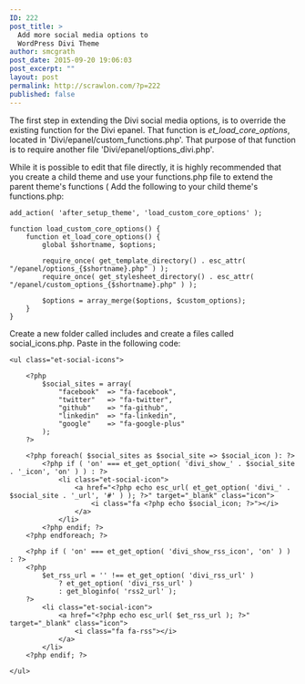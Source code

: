 ```yaml
---
ID: 222
post_title: >
  Add more social media options to
  WordPress Divi Theme
author: smcgrath
post_date: 2015-09-20 19:06:03
post_excerpt: ""
layout: post
permalink: http://scrawlon.com/?p=222
published: false
---
```

The first step in extending the Divi social media options, is to override the existing function for the Divi epanel. That function is *et_load_core_options*, located in 'Divi/epanel/custom_functions.php'. That purpose of that function is to require another file 'Divi/epanel/options_divi.php'.

While it is possible to edit that file directly, it is highly recommended that you create a child theme and use your functions.php file to extend the parent theme's functions ( Add the following to your child theme's functions.php:

    add_action( 'after_setup_theme', 'load_custom_core_options' );
    
    function load_custom_core_options() {
        function et_load_core_options() {
            global $shortname, $options;
    
            require_once( get_template_directory() . esc_attr( "/epanel/options_{$shortname}.php" ) );
            require_once( get_stylesheet_directory() . esc_attr( "/epanel/custom_options_{$shortname}.php" ) );
    
            $options = array_merge($options, $custom_options);
        }
    }
    

Create a new folder called includes and create a files called social_icons.php. Paste in the following code:

    <ul class="et-social-icons">
    
        <?php
            $social_sites = array(
                "facebook"  => "fa-facebook",
                "twitter"   => "fa-twitter",
                "github"    => "fa-github",
                "linkedin"  => "fa-linkedin",
                "google"    => "fa-google-plus"
            );
        ?>
    
        <?php foreach( $social_sites as $social_site => $social_icon ): ?>
            <?php if ( 'on' === et_get_option( 'divi_show_' . $social_site . '_icon', 'on' ) ) : ?>
                <li class="et-social-icon">
                    <a href="<?php echo esc_url( et_get_option( 'divi_' . $social_site . '_url', '#' ) ); ?>" target="_blank" class="icon">
                        <i class="fa <?php echo $social_icon; ?>"></i>
                    </a>
                </li>
            <?php endif; ?>
        <?php endforeach; ?>
    
        <?php if ( 'on' === et_get_option( 'divi_show_rss_icon', 'on' ) ) : ?>
        <?php
            $et_rss_url = '' !== et_get_option( 'divi_rss_url' )
                ? et_get_option( 'divi_rss_url' )
                : get_bloginfo( 'rss2_url' );
        ?>
            <li class="et-social-icon">
                <a href="<?php echo esc_url( $et_rss_url ); ?>" target="_blank" class="icon">
                    <i class="fa fa-rss"></i>
                </a>
            </li>
        <?php endif; ?>
    
    </ul>
